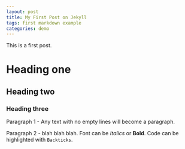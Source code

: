 ```yaml
---
layout: post
title: My First Post on Jekyll
tags: first markdown example
categories: demo
---
```


This is a first post.

# Heading one

## Heading two 

### Heading three

Paragraph 1 - Any text with no empty lines will become a paragraph.

Paragraph 2 - blah blah blah.
Font can be *Italics* or **Bold**.
Code can be highlighted with `Backticks`.
